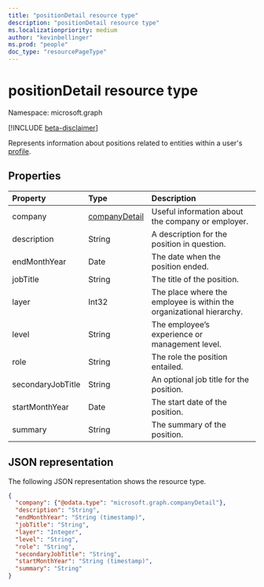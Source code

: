 ```yaml
---
title: "positionDetail resource type"
description: "positionDetail resource type"
ms.localizationpriority: medium
author: "kevinbellinger"
ms.prod: "people"
doc_type: "resourcePageType"
---
```


# positionDetail resource type

Namespace: microsoft.graph

[!INCLUDE [beta-disclaimer](../../includes/beta-disclaimer.md)]

Represents information about positions related to entities within a user's [profile](profile.md).

## Properties

|Property|Type|Description|
|:-------|:---|:----------|
|company|[companyDetail](companydetail.md)|Useful information about the company or employer.|
|description|String|A description for the position in question.|
|endMonthYear|Date|The date when the position ended.|
|jobTitle|String|The title of the position.|
|layer|Int32|The place where the employee is within the organizational hierarchy.|
|level|String|The employee’s experience or management level.|
|role|String|The role the position entailed.|
|secondaryJobTitle|String|An optional job title for the position.|
|startMonthYear|Date|The start date of the position.|
|summary|String|The summary of the position.|

## JSON representation

The following JSON representation shows the resource type.

<!-- {
  "blockType": "resource",
  "optionalProperties": [

  ],
  "@odata.type": "microsoft.graph.positionDetail",
  "baseType": null
}-->

```json
{
  "company": {"@odata.type": "microsoft.graph.companyDetail"},
  "description": "String",
  "endMonthYear": "String (timestamp)",
  "jobTitle": "String",
  "layer": "Integer",
  "level": "String",
  "role": "String",
  "secondaryJobTitle": "String",
  "startMonthYear": "String (timestamp)",
  "summary": "String"
}
```

<!-- uuid: 16cd6b66-4b1a-43a1-adaf-3a886856ed98
2019-02-04 14:57:30 UTC -->
<!-- {
  "type": "#page.annotation",
  "description": "positionDetail resource",
  "keywords": "",
  "section": "documentation",
  "tocPath": ""
}-->


